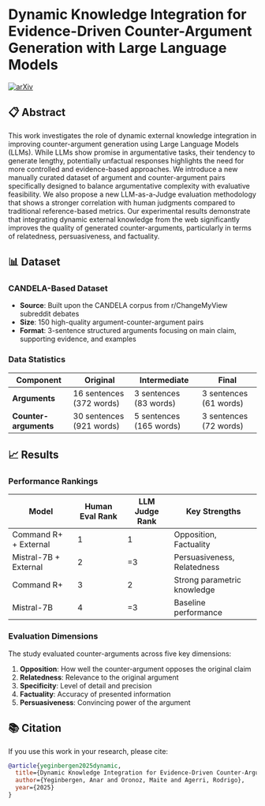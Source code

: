 <!-- # counter-argument-generation -->

# Dynamic Knowledge Integration for Evidence-Driven Counter-Argument Generation with Large Language Models

[![arXiv](https://img.shields.io/badge/arXiv-2503.05328-b31b1b.svg)](https://arxiv.org/abs/2503.05328)
<!-- [![GitHub](https://img.shields.io/badge/GitHub-anaryegen%2Fcounter--argument--generation-blue)](https://github.com/anaryegen/counter-argument-generation) -->

## 📋 Abstract

This work investigates the role of dynamic external knowledge integration in improving counter-argument generation using Large Language Models (LLMs). While LLMs show promise in argumentative tasks, their tendency to generate lengthy, potentially unfactual responses highlights the need for more controlled and evidence-based approaches. We introduce a new manually curated dataset of argument and counter-argument pairs specifically designed to balance argumentative complexity with evaluative feasibility. We also propose a new LLM-as-a-Judge evaluation methodology that shows a stronger correlation with human judgments compared to traditional reference-based metrics. Our experimental results demonstrate that integrating dynamic external knowledge from the web significantly improves the quality of generated counter-arguments, particularly in terms of relatedness, persuasiveness, and factuality.

## 📊 Dataset

### CANDELA-Based Dataset
- **Source**: Built upon the CANDELA corpus from r/ChangeMyView subreddit debates
- **Size**: 150 high-quality argument-counter-argument pairs  
- **Format**: 3-sentence structured arguments focusing on main claim, supporting evidence, and examples

### Data Statistics
| Component | Original | Intermediate | Final |
|-----------|----------|--------------|-------|
| **Arguments** | 16 sentences (372 words) | 3 sentences (83 words) | 3 sentences (61 words) |
| **Counter-arguments** | 30 sentences (921 words) | 5 sentences (165 words) | 3 sentences (72 words) |

## 📈 Results

### Performance Rankings
| Model | Human Eval Rank | LLM Judge Rank | Key Strengths |
|-------|----------------|----------------|---------------|
| Command R+ + External | 1 | 1 | Opposition, Factuality |
| Mistral-7B + External | 2 | =3 | Persuasiveness, Relatedness |
| Command R+ | 3 | 2 | Strong parametric knowledge |
| Mistral-7B | 4 | =3 | Baseline performance |

### Evaluation Dimensions
The study evaluated counter-arguments across five key dimensions:
1. **Opposition**: How well the counter-argument opposes the original claim
2. **Relatedness**: Relevance to the original argument  
3. **Specificity**: Level of detail and precision
4. **Factuality**: Accuracy of presented information
5. **Persuasiveness**: Convincing power of the argument

## 📚 Citation

If you use this work in your research, please cite:

```bibtex
@article{yeginbergen2025dynamic,
  title={Dynamic Knowledge Integration for Evidence-Driven Counter-Argument Generation with Large Language Models},
  author={Yeginbergen, Anar and Oronoz, Maite and Agerri, Rodrigo},
  year={2025}
}
